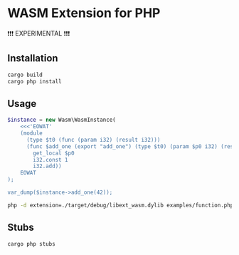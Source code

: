 # WASM Extension for PHP

:exclamation::exclamation::exclamation: EXPERIMENTAL  :exclamation::exclamation::exclamation:


## Installation

```sh
cargo build
cargo php install
```

## Usage

```php
$instance = new Wasm\WasmInstance(
    <<<'EOWAT'
    (module
      (type $t0 (func (param i32) (result i32)))
      (func $add_one (export "add_one") (type $t0) (param $p0 i32) (result i32)
        get_local $p0
        i32.const 1
        i32.add))
    EOWAT
);

var_dump($instance->add_one(42));
```

```bash
php -d extension=./target/debug/libext_wasm.dylib examples/function.php
```

## Stubs

```
cargo php stubs
```


